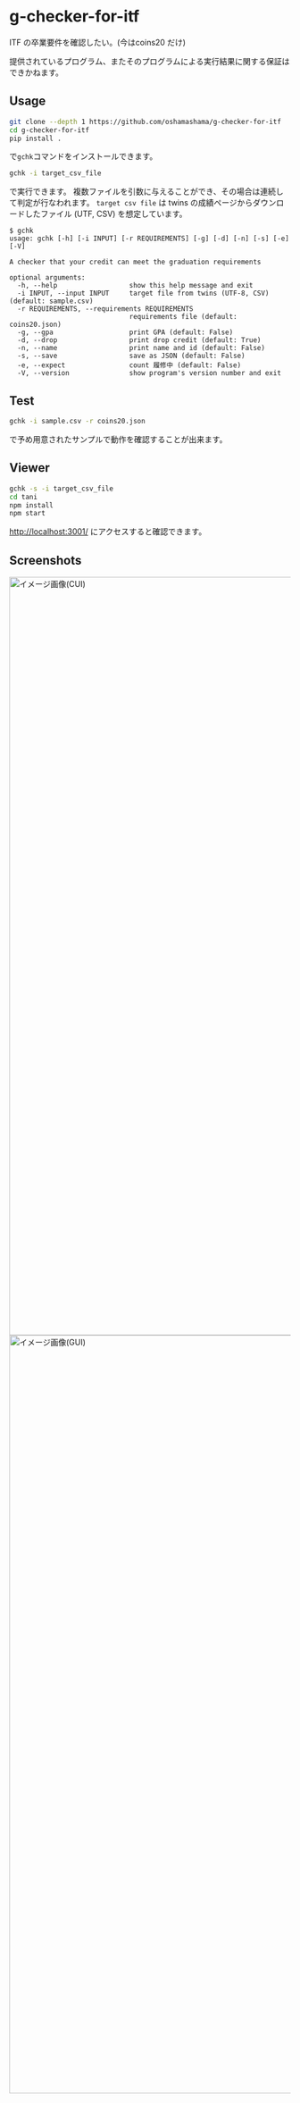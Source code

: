 <!-- markdownlint-disable MD033 -->
# g-checker-for-itf

ITF の卒業要件を確認したい。(今はcoins20 だけ)

提供されているプログラム、またそのプログラムによる実行結果に関する保証はできかねます。

## Usage

```bash
git clone --depth 1 https://github.com/oshamashama/g-checker-for-itf
cd g-checker-for-itf
pip install .
```

で`gchk`コマンドをインストールできます。

```bash
gchk -i target_csv_file
```

で実行できます。
複数ファイルを引数に与えることができ、その場合は連続して判定が行なわれます。
`target csv file` は twins の成績ページからダウンロードしたファイル (UTF, CSV) を想定しています。

```shellsession
$ gchk
usage: gchk [-h] [-i INPUT] [-r REQUIREMENTS] [-g] [-d] [-n] [-s] [-e] [-V]

A checker that your credit can meet the graduation requirements

optional arguments:
  -h, --help                  show this help message and exit
  -i INPUT, --input INPUT     target file from twins (UTF-8, CSV) (default: sample.csv)
  -r REQUIREMENTS, --requirements REQUIREMENTS
                              requirements file (default: coins20.json)
  -g, --gpa                   print GPA (default: False)
  -d, --drop                  print drop credit (default: True)
  -n, --name                  print name and id (default: False)
  -s, --save                  save as JSON (default: False)
  -e, --expect                count 履修中 (default: False)
  -V, --version               show program's version number and exit
```

## Test

```bash
gchk -i sample.csv -r coins20.json
```

で予め用意されたサンプルで動作を確認することが出来ます。

## Viewer

```bash
gchk -s -i target_csv_file
cd tani
npm install
npm start
```

[http://localhost:3001/](http://localhost:3001/) にアクセスすると確認できます。

## Screenshots

<img width="1358" alt="イメージ画像(CUI)" src="https://user-images.githubusercontent.com/65126083/151887795-b8b7bca4-b8bc-4822-ad60-e7e721b23805.png">
<img width="1358" alt="イメージ画像(GUI)" src="https://user-images.githubusercontent.com/65126083/151988273-44ae9485-3358-4e93-b28f-7686ae65fef5.png">
